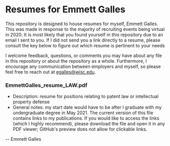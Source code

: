 # Resumes for Emmett Galles

This repository is designed to house resumes for myself, Emmett Galles. This was made in response to the majority of recruiting events being virtual in 2020. It is most likely that you found yourself in this repository due to an email I sent to you. If I did not send you a link directly to a resume, please consult the key below to figure out which resume is pertinent to your needs

I welcome feedback, questions, or comments you may have about any file in this repository or about the repository as a whole. Furthermore, I encourage any communication between employers and myself, so please feel free to reach out at egalles@wisc.edu. 

### EmmettGalles_resume_LAW.pdf

  - Description: resume for positions relating to patent law or intellectual property defense
  - General notes: my start date would have to be after I graduate with my undergraduate degree in May 2021. The current version of this file contains links to my publications. If you would like to access the links (which I highly recommend), please download the file and open it in any PDF viewer; GitHub's preview does not allow for clickable links.

-- Emmett Galles
